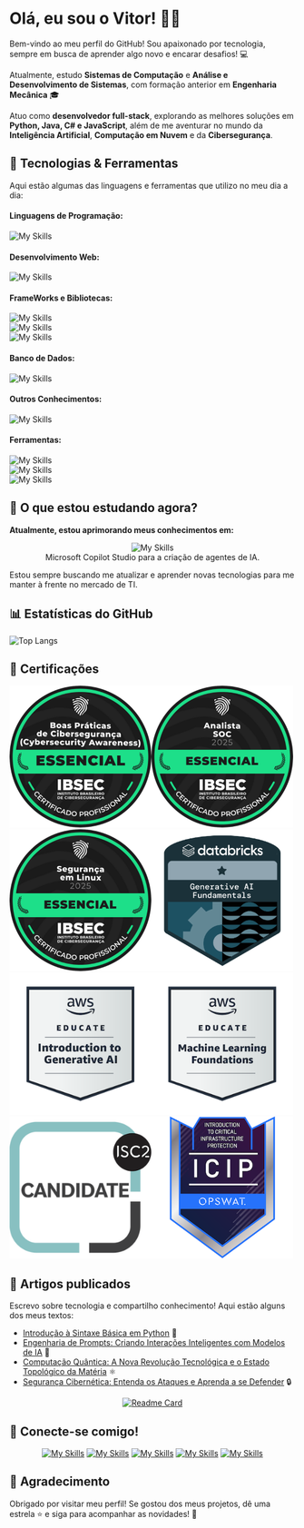 # Olá, eu sou o Vitor! ✌🏻

Bem-vindo ao meu perfil do GitHub! Sou apaixonado por tecnologia, sempre em busca de aprender algo novo e encarar desafios! 💻

Atualmente, estudo **Sistemas de Computação** e **Análise e Desenvolvimento de Sistemas**, com formação anterior em **Engenharia Mecânica** 🎓 

Atuo como **desenvolvedor full-stack**, explorando as melhores soluções em **Python, Java, C# e JavaScript**, além de me aventurar no mundo da **Inteligência Artificial**, **Computação em Nuvem** e da **Cibersegurança**. 

## 🔧 Tecnologias & Ferramentas

Aqui estão algumas das linguagens e ferramentas que utilizo no meu dia a dia:

#### Linguagens de Programação:
![My Skills](https://go-skill-icons.vercel.app/api/icons?i=py,java,cs,js&titles=true)

#### Desenvolvimento Web:
![My Skills](https://go-skill-icons.vercel.app/api/icons?i=html,css&titles=true)

#### FrameWorks e Bibliotecas:
![My Skills](https://go-skill-icons.vercel.app/api/icons?i=bootstrap,react,angular,spring&titles=true)
<br>
![My Skills](https://go-skill-icons.vercel.app/api/icons?i=django,dotnet,pycharm,pytorch&titles=true)
<br>
![My Skills](https://go-skill-icons.vercel.app/api/icons?i=numpy,pandas,matplotlib,tensorflow&titles=true)

#### Banco de Dados:
![My Skills](https://go-skill-icons.vercel.app/api/icons?i=mysql,sqlserver,postgresql,mongodb&titles=true)


#### Outros Conhecimentos:
![My Skills](https://go-skill-icons.vercel.app/api/icons?i=azure,aws,kubernetes,docker&titles=true)

#### Ferramentas:
![My Skills](https://go-skill-icons.vercel.app/api/icons?i=vscode,windows,virtualbox,git&titles=true)
<br>
![My Skills](https://go-skill-icons.vercel.app/api/icons?i=githubcopilot,chatgpt,deepseek,markdown&titles=true)
<br>
![My Skills](https://go-skill-icons.vercel.app/api/icons?i=figma,canva,excel,word&titles=true)

## 🔎 O que estou estudando agora?

**Atualmente, estou aprimorando meus conhecimentos em:**

<div align="center">

![My Skills](https://go-skill-icons.vercel.app/api/icons?i=python,angular&titles=true)
<br>
Microsoft Copilot Studio para a criação de agentes de IA.

</div>

Estou sempre buscando me atualizar e aprender novas tecnologias para me manter à frente no mercado de TI.

## 📊 Estatísticas do GitHub

![Top Langs](https://github-readme-stats.vercel.app/api/top-langs/?username=vitorVBD&layout=pie&theme=radical&locale=pt-br&border_radius=20)


## 🏅 Certificações

<img src="assets/cibersecurity-awareness-badge.png" width="250"><img src="assets/analista-soc-badge.png" width="250"><img src="assets/linux-security.png" width="250"><img src="assets/Generative-AI-Fundamentals.png" width="250"><img src="assets/aws-educate-introduction-to-generative-ai.png" width="250"><img src="assets/aws-educate-machine-learning-foundations.png" width="250"><img src="assets/isc2-candidate.png" width="250"><img src="assets/opswat-introduction-to-critical-infrastructure-protection-icip.png" width="250">

## 📝 Artigos publicados

Escrevo sobre tecnologia e compartilho conhecimento!
Aqui estão alguns dos meus textos:

- [Introdução à Sintaxe Básica em Python](https://dio.me/articles/introducao-a-sintaxe-basica-em-python-db2d2fd355fd) 🐍
- [Engenharia de Prompts: Criando Interações Inteligentes com Modelos de IA](https://dio.me/articles/engenharia-de-prompts-criando-interacoes-inteligentes-com-modelos-de-ia-4acc437e73e6) 🤖
- [Computação Quântica: A Nova Revolução Tecnológica e o Estado Topológico da Matéria](https://dio.me/articles/computacao-quantica-a-proxima-revolucao-tecnologica-e-o-estado-topologico-da-materia-f8f82ac4224d) ⚛️
- [Segurança Cibernética: Entenda os Ataques e Aprenda a se Defender](https://dio.me/articles/seguranca-cibernetica-entenda-os-ataques-e-aprenda-a-se-defender-814fe668535b) 🔒

<div align="center">

[![Readme Card](https://github-readme-stats.vercel.app/api/pin/?username=vitorVBD&repo=tech-articles&theme=radical)](https://github.com/vitorVBD/tech-articles)

</div>


## 👥 Conecte-se comigo!

<div align="center">

[![My Skills](https://go-skill-icons.vercel.app/api/icons?i=linkedin&titles=true)](https://www.linkedin.com/in/vitor-bittencourt-8ab27bbb/) [![My Skills](https://go-skill-icons.vercel.app/api/icons?i=instagram&titles=true)](https://www.instagram.com/vv_bittencourt/) [![My Skills](https://go-skill-icons.vercel.app/api/icons?i=outlook&titles=true)](mailto:vitor_bittencourt1998@hotmail.com) [![My Skills](https://go-skill-icons.vercel.app/api/icons?i=twitter&titles=true)](https://x.com/vv_bittencourt) [![My Skills](https://go-skill-icons.vercel.app/api/icons?i=github&titles=true)](https://github.com/vitorVBD)

</div>

## 🫰 Agradecimento

Obrigado por visitar meu perfil! Se gostou dos meus projetos, dê uma estrela ⭐ e siga para acompanhar as novidades! 🚀
